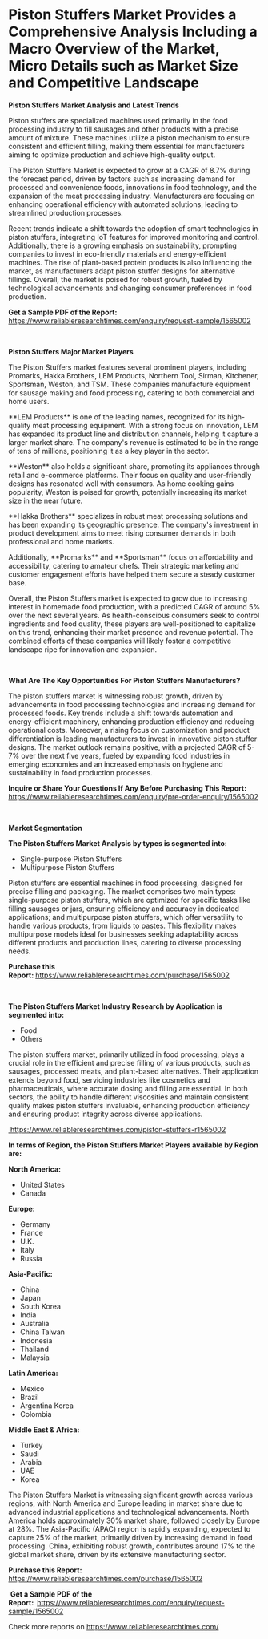 <p><h1>Piston Stuffers Market Provides a Comprehensive Analysis Including a Macro Overview of the Market, Micro Details such as Market Size and Competitive Landscape</h1></p><p><strong>Piston Stuffers Market Analysis and Latest Trends</strong></p>
<p><p>Piston stuffers are specialized machines used primarily in the food processing industry to fill sausages and other products with a precise amount of mixture. These machines utilize a piston mechanism to ensure consistent and efficient filling, making them essential for manufacturers aiming to optimize production and achieve high-quality output.</p><p>The Piston Stuffers Market is expected to grow at a CAGR of 8.7% during the forecast period, driven by factors such as increasing demand for processed and convenience foods, innovations in food technology, and the expansion of the meat processing industry. Manufacturers are focusing on enhancing operational efficiency with automated solutions, leading to streamlined production processes.</p><p>Recent trends indicate a shift towards the adoption of smart technologies in piston stuffers, integrating IoT features for improved monitoring and control. Additionally, there is a growing emphasis on sustainability, prompting companies to invest in eco-friendly materials and energy-efficient machines. The rise of plant-based protein products is also influencing the market, as manufacturers adapt piston stuffer designs for alternative fillings. Overall, the market is poised for robust growth, fueled by technological advancements and changing consumer preferences in food production.</p></p>
<p><strong>Get a Sample PDF of the Report:&nbsp;</strong> <a href="https://www.reliableresearchtimes.com/enquiry/request-sample/1565002?utm_campaign=3033&utm_medium=2&utm_source=Github&utm_content=ia&utm_term=11042025&utm_id=piston-stuffers">https://www.reliableresearchtimes.com/enquiry/request-sample/1565002</a></p>
<p>&nbsp;</p>
<p><strong>Piston Stuffers Major Market Players</strong></p>
<p><p>The Piston Stuffers market features several prominent players, including Promarks, Hakka Brothers, LEM Products, Northern Tool, Sirman, Kitchener, Sportsman, Weston, and TSM. These companies manufacture equipment for sausage making and food processing, catering to both commercial and home users.</p><p>**LEM Products** is one of the leading names, recognized for its high-quality meat processing equipment. With a strong focus on innovation, LEM has expanded its product line and distribution channels, helping it capture a larger market share. The company's revenue is estimated to be in the range of tens of millions, positioning it as a key player in the sector.</p><p>**Weston** also holds a significant share, promoting its appliances through retail and e-commerce platforms. Their focus on quality and user-friendly designs has resonated well with consumers. As home cooking gains popularity, Weston is poised for growth, potentially increasing its market size in the near future.</p><p>**Hakka Brothers** specializes in robust meat processing solutions and has been expanding its geographic presence. The company's investment in product development aims to meet rising consumer demands in both professional and home markets.</p><p>Additionally, **Promarks** and **Sportsman** focus on affordability and accessibility, catering to amateur chefs. Their strategic marketing and customer engagement efforts have helped them secure a steady customer base.</p><p>Overall, the Piston Stuffers market is expected to grow due to increasing interest in homemade food production, with a predicted CAGR of around 5% over the next several years. As health-conscious consumers seek to control ingredients and food quality, these players are well-positioned to capitalize on this trend, enhancing their market presence and revenue potential. The combined efforts of these companies will likely foster a competitive landscape ripe for innovation and expansion.</p></p>
<p>&nbsp;</p>
<p><strong>What Are The Key Opportunities For Piston Stuffers Manufacturers?</strong></p>
<p><p>The piston stuffers market is witnessing robust growth, driven by advancements in food processing technologies and increasing demand for processed foods. Key trends include a shift towards automation and energy-efficient machinery, enhancing production efficiency and reducing operational costs. Moreover, a rising focus on customization and product differentiation is leading manufacturers to invest in innovative piston stuffer designs. The market outlook remains positive, with a projected CAGR of 5-7% over the next five years, fueled by expanding food industries in emerging economies and an increased emphasis on hygiene and sustainability in food production processes.</p></p>
<p><strong>Inquire or Share Your Questions If Any Before Purchasing This Report:</strong> <a href="https://www.reliableresearchtimes.com/enquiry/pre-order-enquiry/1565002?utm_campaign=3033&utm_medium=2&utm_source=Github&utm_content=ia&utm_term=11042025&utm_id=piston-stuffers">https://www.reliableresearchtimes.com/enquiry/pre-order-enquiry/1565002</a></p>
<p>&nbsp;</p>
<p><strong>Market Segmentation</strong></p>
<p><strong>The Piston Stuffers Market Analysis by types is segmented into:</strong></p>
<p><ul><li>Single-purpose Piston Stuffers</li><li>Multipurpose Piston Stuffers</li></ul></p>
<p><p>Piston stuffers are essential machines in food processing, designed for precise filling and packaging. The market comprises two main types: single-purpose piston stuffers, which are optimized for specific tasks like filling sausages or jars, ensuring efficiency and accuracy in dedicated applications; and multipurpose piston stuffers, which offer versatility to handle various products, from liquids to pastes. This flexibility makes multipurpose models ideal for businesses seeking adaptability across different products and production lines, catering to diverse processing needs.</p></p>
<p><strong>Purchase this Report:&nbsp;</strong><a href="https://www.reliableresearchtimes.com/purchase/1565002?utm_campaign=3033&utm_medium=2&utm_source=Github&utm_content=ia&utm_term=11042025&utm_id=piston-stuffers">https://www.reliableresearchtimes.com/purchase/1565002</a></p>
<p>&nbsp;</p>
<p><strong>The Piston Stuffers Market Industry Research by Application is segmented into:</strong></p>
<p><ul><li>Food</li><li>Others</li></ul></p>
<p><p>The piston stuffers market, primarily utilized in food processing, plays a crucial role in the efficient and precise filling of various products, such as sausages, processed meats, and plant-based alternatives. Their application extends beyond food, servicing industries like cosmetics and pharmaceuticals, where accurate dosing and filling are essential. In both sectors, the ability to handle different viscosities and maintain consistent quality makes piston stuffers invaluable, enhancing production efficiency and ensuring product integrity across diverse applications.</p></p>
<p><a href="https://www.reliableresearchtimes.com/piston-stuffers-r1565002?utm_campaign=3033&utm_medium=2&utm_source=Github&utm_content=ia&utm_term=11042025&utm_id=piston-stuffers">&nbsp;https://www.reliableresearchtimes.com/piston-stuffers-r1565002</a></p>
<p><strong>In terms of Region, the Piston Stuffers Market Players available by Region are:</strong></p>
<p>
    <p> <strong> North America: </strong>
        <ul>
            <li>United States</li>
            <li>Canada</li>
        </ul>
        </p> 
    <p> <strong> Europe: </strong>
        <ul>
            <li>Germany</li>
            <li>France</li>
            <li>U.K.</li>
            <li>Italy</li>
            <li>Russia</li>
        </ul>
        </p> 
    <p> <strong> Asia-Pacific: </strong>
        <ul>
            <li>China</li>
            <li>Japan</li>
            <li>South Korea</li>
            <li>India</li>
            <li>Australia</li>
            <li>China Taiwan</li>
            <li>Indonesia</li>
            <li>Thailand</li>
            <li>Malaysia</li>
        </ul>
        </p> 
    <p> <strong> Latin America: </strong>
        <ul>
            <li>Mexico</li>
            <li>Brazil</li>
            <li>Argentina Korea</li>
            <li>Colombia</li>
        </ul>
        </p> 
    <p> <strong> Middle East & Africa: </strong>
        <ul>
            <li>Turkey</li>
            <li>Saudi</li>
            <li>Arabia</li>
            <li>UAE</li>
            <li>Korea</li>
        </ul>
    </p>
    </p>
<p><p>The Piston Stuffers Market is witnessing significant growth across various regions, with North America and Europe leading in market share due to advanced industrial applications and technological advancements. North America holds approximately 30% market share, followed closely by Europe at 28%. The Asia-Pacific (APAC) region is rapidly expanding, expected to capture 25% of the market, primarily driven by increasing demand in food processing. China, exhibiting robust growth, contributes around 17% to the global market share, driven by its extensive manufacturing sector.</p></p>
<p><strong>Purchase this Report: </strong><a href="https://www.reliableresearchtimes.com/purchase/1565002?utm_campaign=3033&utm_medium=2&utm_source=Github&utm_content=ia&utm_term=11042025&utm_id=piston-stuffers">https://www.reliableresearchtimes.com/purchase/1565002</a></p>
<p>&nbsp;<strong>Get a Sample PDF of the Report:&nbsp;&nbsp;</strong><a href="https://www.reliableresearchtimes.com/enquiry/request-sample/1565002?utm_campaign=3033&utm_medium=2&utm_source=Github&utm_content=ia&utm_term=11042025&utm_id=piston-stuffers">https://www.reliableresearchtimes.com/enquiry/request-sample/1565002</a></p>
<p><strong></strong></p>
<p>Check more reports on <a href="https://www.reliableresearchtimes.com/?utm_campaign=3033&utm_medium=2&utm_source=Github&utm_content=ia&utm_term=11042025&utm_id=piston-stuffers">https://www.reliableresearchtimes.com/</a></p>